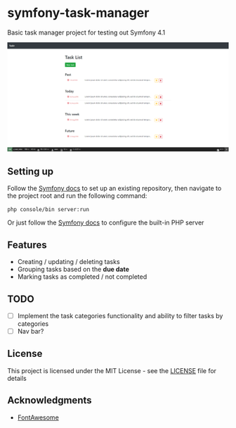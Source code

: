 # symfony-task-manager
Basic task manager project for testing out Symfony 4.1

![User Interface](/assets/ui.png)

## Setting up

Follow the [Symfony docs](https://symfony.com/doc/current/setup.html#setting-up-an-existing-symfony-project) to set up an existing repository, then navigate to the project root and run the following command:

```
php console/bin server:run
```

Or just follow the [Symfony docs](https://symfony.com/doc/current/setup/built_in_web_server.html) to configure the built-in PHP server 
## Features
* Creating / updating / deleting tasks
* Grouping tasks based on the **due date**
* Marking tasks as completed / not completed

## TODO
* [ ] Implement the task categories functionality and ability to filter tasks by categories
* [ ] Nav bar?

## License

This project is licensed under the MIT License - see the [LICENSE](LICENSE) file for details

## Acknowledgments

* [FontAwesome](https://fontawesome.com/)
